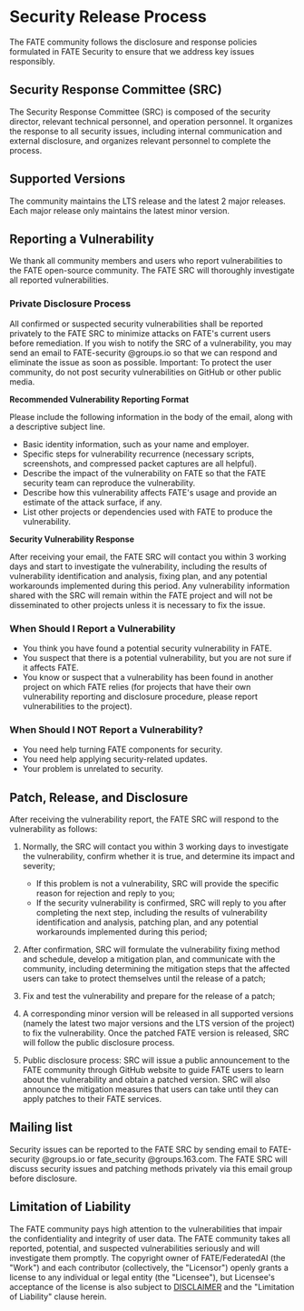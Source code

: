 # **Security Release Process** #
The FATE community follows the disclosure and response policies formulated in FATE Security to ensure that we address key issues responsibly.

## Security Response Committee (SRC) ##
The Security Response Committee (SRC) is composed of the security director, relevant technical personnel, and operation personnel. It organizes the response to all security issues, including internal communication and external disclosure, and organizes relevant personnel to complete the process.

## Supported Versions ##
The community maintains the LTS release and the latest 2 major releases. Each major release only maintains the latest minor version.

## Reporting a Vulnerability ##
We thank all community members and users who report vulnerabilities to the FATE open-source community. The FATE SRC will thoroughly investigate all reported vulnerabilities.
### Private Disclosure Process ###
All confirmed or suspected security vulnerabilities shall be reported privately to the FATE SRC to minimize attacks on FATE's current users before remediation. If you wish to notify the SRC of a vulnerability, you may send an email to FATE-security @groups.io so that we can respond and eliminate the issue as soon as possible.
Important: To protect the user community, do not post security vulnerabilities on GitHub or other public media.

**Recommended Vulnerability Reporting Format**

Please include the following information in the body of the email, along with a descriptive subject line.
- Basic identity information, such as your name and employer.
- Specific steps for vulnerability recurrence (necessary scripts, screenshots, and compressed packet captures are all helpful).
- Describe the impact of the vulnerability on FATE so that the FATE security team can reproduce the vulnerability.
- Describe how this vulnerability affects FATE's usage and provide an estimate of the attack surface, if any.
- List other projects or dependencies used with FATE to produce the vulnerability.

**Security Vulnerability Response**

After receiving your email, the FATE SRC will contact you within 3 working days and start to investigate the vulnerability, including the results of vulnerability identification and analysis, fixing plan, and any potential workarounds implemented during this period. Any vulnerability information shared with the SRC will remain within the FATE project and will not be disseminated to other projects unless it is necessary to fix the issue.
### When Should I Report a Vulnerability ###
- You think you have found a potential security vulnerability in FATE.
- You suspect that there is a potential vulnerability, but you are not sure if it affects FATE.
- You know or suspect that a vulnerability has been found in another project on which FATE relies (for projects that have their own vulnerability reporting and disclosure procedure, please report vulnerabilities to the project).
### When Should I NOT Report a Vulnerability? ###
- You need help turning FATE components for security.
- You need help applying security-related updates.
- Your problem is unrelated to security.

## Patch, Release, and Disclosure ##
After receiving the vulnerability report, the FATE SRC will respond to the vulnerability as follows:
1. Normally, the SRC will contact you within 3 working days to investigate the vulnerability, confirm whether it is true, and determine its impact and severity;

	- If this problem is not a vulnerability, SRC will provide the specific reason for rejection and reply to you;
	- If the security vulnerability is confirmed, SRC will reply to you after completing the next step, including the results of vulnerability identification and analysis, patching plan, and any potential workarounds implemented during this period;
2. After confirmation, SRC will formulate the vulnerability fixing method and schedule, develop a mitigation plan, and communicate with the community, including determining the mitigation steps that the affected users can take to protect themselves until the release of a patch;
3. Fix and test the vulnerability and prepare for the release of a patch;
4. A corresponding minor version will be released in all supported versions (namely the latest two major versions and the LTS version of the project) to fix the vulnerability. Once the patched FATE version is released, SRC will follow the public disclosure process.
5. Public disclosure process: SRC will issue a public announcement to the FATE community through GitHub website to guide FATE users to learn about the vulnerability and obtain a patched version. SRC will also announce the mitigation measures that users can take until they can apply patches to their FATE services.

## Mailing list ##
Security issues can be reported to the FATE SRC by sending email to FATE-security @groups.io or fate_security @groups.163.com. The FATE SRC will discuss security issues and patching methods privately via this email group before disclosure.

## Limitation of Liability ##
The FATE community pays high attention to the vulnerabilities that impair the confidentiality and integrity of user data. The FATE community takes all reported, potential, and suspected vulnerabilities seriously and will investigate them promptly.
The copyright owner of FATE/FederatedAI (the "Work") and each contributor (collectively, the "Licensor") openly grants a license to any individual or legal entity (the "Licensee"), but Licensee's acceptance of the license is also subject to [DISCLAIMER](https://github.com/FederatedAI/FATE/blob/master/DISCLAIMER) and the "Limitation of Liability" clause herein.